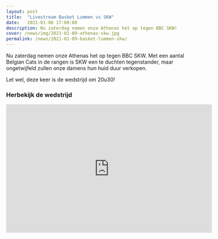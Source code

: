 ```yaml
---
layout: post
title:  "Livestream Basket Lummen vs SKW"
date:   2021-01-06 17:00:00
description: Nu zaterdag nemen onze Athenas het op tegen BBC SKW!
cover: /news/img/2021-01-09-athenas-skw.jpg
permalink: /news/2021-01-09-basket-lummen-skw/
---
```


Nu zaterdag nemen onze Athenas het op tegen BBC SKW. Met een aantal Belgian Cats in de rangen is SKW een te duchten tegenstander, maar ongetwijfeld zullen onze damens hun huid duur verkopen.

Let wel, deze keer is de wedstrijd om 20u30! 

### Herbekijk de wedstrijd

<div class="videoWrapper" style="--aspect-ratio: 9 / 16;">
    <iframe width="560" height="349" src="https://www.youtube.com/embed/kbauoV3jy3E" frameborder="0" allowfullscreen></iframe>
</div>
